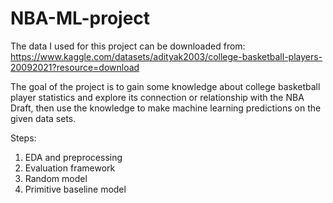 # NBA-ML-project

The data I used for this project can be downloaded from:
https://www.kaggle.com/datasets/adityak2003/college-basketball-players-20092021?resource=download

The goal of the project is to gain some knowledge about college basketball player statistics and explore its connection or relationship with the NBA Draft, then use the knowledge to make machine learning predictions on the given data sets.

Steps:
 1. EDA and preprocessing
 2. Evaluation framework
 3. Random model
 4. Primitive baseline model
